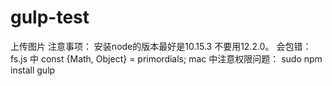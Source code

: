# gulp-test
上传图片
注意事项：
安装node的版本最好是10.15.3 不要用12.2.0。 
会包错：
fs.js 中
const {Math, Object} = primordials;
mac 中注意权限问题：
sudo npm install gulp
